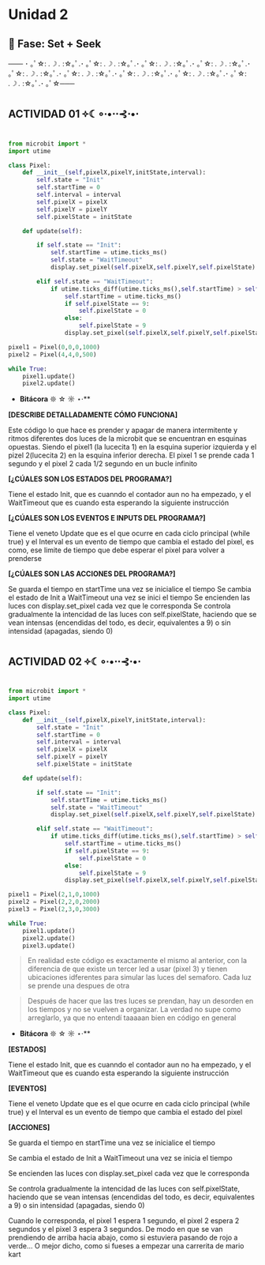 # Unidad 2

## 🔎 Fase: Set + Seek
─── ･ ｡ﾟ☆: *.☽ .* :☆｡ﾟ.･ ｡ﾟ☆: *.☽ .* :☆｡ﾟ.･ ｡ﾟ☆: *.☽ .* :☆｡ﾟ.･ ｡ﾟ☆: *.☽ .* :☆｡ﾟ.･ ｡ﾟ☆: *.☽ .* :☆｡ﾟ.･ ｡ﾟ☆: *.☽ .* :☆｡ﾟ.･ ｡ﾟ☆: *.☽ .* :☆｡ﾟ.･ ｡ﾟ☆: *.☽ .* :☆｡ﾟ.･ ｡ﾟ☆: *.☽ .* :☆｡ﾟ.･ ｡ﾟ☆───

## **ACTIVIDAD 01 ༓☾∘∙•⋅⋅⊰⋅•⋅**

```py
from microbit import *
import utime

class Pixel:
    def __init__(self,pixelX,pixelY,initState,interval):
        self.state = "Init"
        self.startTime = 0
        self.interval = interval
        self.pixelX = pixelX
        self.pixelY = pixelY
        self.pixelState = initState

    def update(self):

        if self.state == "Init":
            self.startTime = utime.ticks_ms()
            self.state = "WaitTimeout"
            display.set_pixel(self.pixelX,self.pixelY,self.pixelState)

        elif self.state == "WaitTimeout":
            if utime.ticks_diff(utime.ticks_ms(),self.startTime) > self.interval:
                self.startTime = utime.ticks_ms()
                if self.pixelState == 9:
                    self.pixelState = 0
                else:
                    self.pixelState = 9
                display.set_pixel(self.pixelX,self.pixelY,self.pixelState)

pixel1 = Pixel(0,0,0,1000)
pixel2 = Pixel(4,4,0,500)

while True:
    pixel1.update()
    pixel2.update()
```
-  **Bitácora** 𖤓 ☆ ☼ ⋆⋅**

**[DESCRIBE DETALLADAMENTE CÓMO FUNCIONA]**

Este código lo que hace es prender y apagar de manera intermitente y ritmos diferentes dos luces de la microbit que se encuentran en esquinas opuestas. Siendo el pixel1 (la lucecita 1) en la esquina superior izquierda y el pizel 2(lucecita 2) en la esquina inferior derecha. El pixel 1 se prende cada 1 segundo y el pixel 2 cada 1/2 segundo en un bucle infinito

**[¿CÚALES SON LOS ESTADOS DEL PROGRAMA?]** 

Tiene el estado Init, que es cuanndo el contador aun no ha empezado, y el WaitTimeout que es cuando esta esperando la siguiente instrucción

**[¿CÚALES SON LOS EVENTOS E INPUTS DEL PROGRAMA?]** 

Tiene el veneto Update que es el que ocurre en cada ciclo principal (while true) y el Interval es un evento de tiempo que cambia el estado del pixel, es como, ese limite de tiempo que debe esperar el pixel para volver a prenderse

**[¿CÚALES SON LAS ACCIONES DEL PROGRAMA?]** 

Se guarda el tiempo en startTime una vez se inicialice el tiempo
Se cambia el estado de Init a WaitTimeout una vez se inici el tiempo
Se encienden las luces con display.set_pixel cada vez que le corresponda
Se controla gradualmente la intencidad de las luces con self.pixelState, haciendo que se vean intensas (encendidas del todo, es decir, equivalentes a 9) o sin intensidad (apagadas, siendo 0)


## **ACTIVIDAD 02 ༓☾∘∙•⋅⋅⊰⋅•⋅**
```py
from microbit import *
import utime

class Pixel:
    def __init__(self,pixelX,pixelY,initState,interval):
        self.state = "Init"
        self.startTime = 0
        self.interval = interval
        self.pixelX = pixelX
        self.pixelY = pixelY
        self.pixelState = initState

    def update(self):

        if self.state == "Init":
            self.startTime = utime.ticks_ms()
            self.state = "WaitTimeout"
            display.set_pixel(self.pixelX,self.pixelY,self.pixelState)

        elif self.state == "WaitTimeout":
            if utime.ticks_diff(utime.ticks_ms(),self.startTime) > self.interval:
                self.startTime = utime.ticks_ms()
                if self.pixelState == 9:
                    self.pixelState = 0
                else:
                    self.pixelState = 9
                display.set_pixel(self.pixelX,self.pixelY,self.pixelState)

pixel1 = Pixel(2,1,0,1000)
pixel2 = Pixel(2,2,0,2000)
pixel3 = Pixel(2,3,0,3000)

while True:
    pixel1.update()
    pixel2.update()
    pixel3.update()
```
> En realidad este código es exactamente el mismo al anterior, con la diferencia de que existe un tercer led a usar (pixel 3) y tienen ubicaciones idferentes para simular las luces del semaforo. Cada luz se prende una despues de otra

>Después de hacer que las tres luces se prendan, hay un desorden en los tiempos y no se vuelven a organizar. La verdad no supe como arreglarlo, ya que no entendí taaaaan bien en código en general

-  **Bitácora** 𖤓 ☆ ☼ ⋆⋅**

**[ESTADOS]**

Tiene el estado Init, que es cuanndo el contador aun no ha empezado, y el WaitTimeout que es cuando esta esperando la siguiente instrucción

**[EVENTOS]**

Tiene el veneto Update que es el que ocurre en cada ciclo principal (while true) y el Interval es un evento de tiempo que cambia el estado del pixel 

**[ACCIONES]** 

Se guarda el tiempo en startTime una vez se inicialice el tiempo

Se cambia el estado de Init a WaitTimeout una vez se inicia el tiempo

Se encienden las luces con display.set_pixel cada vez que le corresponda

Se controla gradualmente la intencidad de las luces con self.pixelState, haciendo que se vean intensas (encendidas del todo, es decir, equivalentes a 9) o sin intensidad (apagadas, siendo 0)

Cuando le corresponda, el pixel 1 espera 1 segundo, el pixel 2 espera 2 segundos y el pixel 3 espera 3 segundos. De modo en que se van prendiendo de arriba hacia abajo, como si estuviera pasando de rojo a verde... O mejor dicho, como si fueses a empezar una carrerita de mario kart
